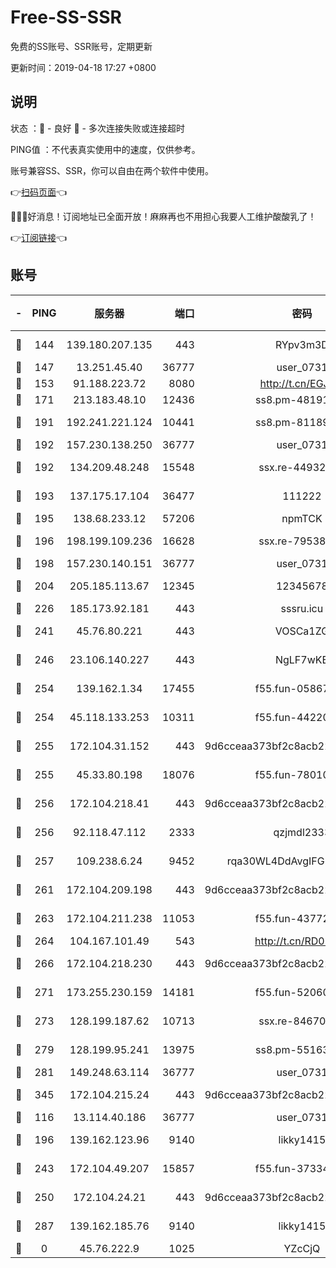 # Free-SS-SSR

免费的SS账号、SSR账号，定期更新

更新时间：2019-04-18 17:27 +0800

## 说明

状态     ：🙂 - 良好 🙁 - 多次连接失败或连接超时

PING值   ：不代表真实使用中的速度，仅供参考。

账号兼容SS、SSR，你可以自由在两个软件中使用。

👉[扫码页面](https://liesauer.github.io/Free-SS-SSR/)👈

🎉🎉🎉好消息！订阅地址已全面开放！麻麻再也不用担心我要人工维护酸酸乳了！

👉[订阅链接](https://www.liesauer.net/yogurt/subscribe?ACCESS_TOKEN=DAYxR3mMaZAsaqUb)👈

## 账号

|-|PING|服务器|端口|密码|加密方式|区域|
|:----:|:----:|:-----:|-----:|:----:|:----:|:----:|
|🙂|144|139.180.207.135|443|RYpv3m3D|aes-256-cfb|JP|
|🙂|147|13.251.45.40|36777|user_0731|chacha20|SG|
|🙂|153|91.188.223.72|8080|http://t.cn/EGJIyrl|rc4-md5|RU|
|🙂|171|213.183.48.10|12436|ss8.pm-48191124|rc4-md5|RU|
|🙂|191|192.241.221.124|10441|ss8.pm-81189488|aes-256-cfb|US|
|🙂|192|157.230.138.250|36777|user_0731|chacha20|US|
|🙂|192|134.209.48.248|15548|ssx.re-44932376|aes-256-cfb|US|
|🙂|193|137.175.17.104|36477|111222|aes-256-cfb|US|
|🙂|195|138.68.233.12|57206|npmTCK|rc4-md5|US|
|🙂|196|198.199.109.236|16628|ssx.re-79538912|aes-256-cfb|US|
|🙂|198|157.230.140.151|36777|user_0731|chacha20|US|
|🙂|204|205.185.113.67|12345|12345678|aes-256-cfb|US|
|🙂|226|185.173.92.181|443|sssru.icu|rc4-md5|RU|
|🙂|241|45.76.80.221|443|VOSCa1ZG|aes-256-cfb|DE|
|🙂|246|23.106.140.227|443|NgLF7wKB|aes-256-cfb|US|
|🙂|254|139.162.1.34|17455|f55.fun-05867060|aes-256-cfb|SG|
|🙂|254|45.118.133.253|10311|f55.fun-44220046|aes-256-cfb|SG|
|🙂|255|172.104.31.152|443|9d6cceaa373bf2c8acb22e60b6a58be6|aes-256-cfb|US|
|🙂|255|45.33.80.198|18076|f55.fun-78010722|aes-256-cfb|US|
|🙂|256|172.104.218.41|443|9d6cceaa373bf2c8acb22e60b6a58be6|aes-256-cfb|US|
|🙂|256|92.118.47.112|2333|qzjmdl2333|aes-256-cfb|US|
|🙂|257|109.238.6.24|9452|rqa30WL4DdAvgIFG6Fs3znzTa|aes-256-cfb|FR|
|🙂|261|172.104.209.198|443|9d6cceaa373bf2c8acb22e60b6a58be6|aes-256-cfb|US|
|🙂|263|172.104.211.238|11053|f55.fun-43772326|aes-256-cfb|US|
|🙂|264|104.167.101.49|543|http://t.cn/RD0D7sx|rc4-md5|CA|
|🙂|266|172.104.218.230|443|9d6cceaa373bf2c8acb22e60b6a58be6|aes-256-cfb|US|
|🙂|271|173.255.230.159|14181|f55.fun-52060044|aes-256-cfb|US|
|🙂|273|128.199.187.62|10713|ssx.re-84670047|aes-256-cfb|SG|
|🙂|279|128.199.95.241|13975|ss8.pm-55163159|aes-256-cfb|SG|
|🙂|281|149.248.63.114|36777|user_0731|chacha20|CA|
|🙂|345|172.104.215.24|443|9d6cceaa373bf2c8acb22e60b6a58be6|aes-256-cfb|US|
|🙂|116|13.114.40.186|36777|user_0731|chacha20|JP|
|🙂|196|139.162.123.96|9140|likky1415|aes-256-cfb|JP|
|🙂|243|172.104.49.207|15857|f55.fun-37334646|aes-256-cfb|SG|
|🙂|250|172.104.24.21|443|9d6cceaa373bf2c8acb22e60b6a58be6|aes-256-cfb|US|
|🙂|287|139.162.185.76|9140|likky1415|aes-256-cfb|DE|
|🙁|0|45.76.222.9|1025|YZcCjQ|rc4-md5|JP|
